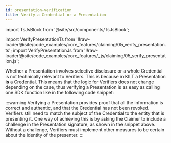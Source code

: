 ```yaml
---
id: presentation-verification
title: Verify a Credential or a Presentation
---
```


import TsJsBlock from '@site/src/components/TsJsBlock';

import VerifyPresentationTs from '!!raw-loader!@site/code_examples/core_features/claiming/05_verify_presentation.ts';
import VerifyPresentationJs from '!!raw-loader!@site/code_examples/core_features/_js/claiming/05_verify_presentation.js';

Whether a Presentation involves selective disclosure or a whole Credential is not technically relevant to Verifiers.
This is because in KILT a Presentation **is** a Credential.
This means that the logic for Verifiers does not change depending on the case, thus verifying a Presentation is as easy as calling one SDK function like in the following code snippet:

<TsJsBlock tsSnippet={VerifyPresentationTs} jsSnippet={VerifyPresentationJs} />

:::warning
Verifying a Presentation provides proof that all the information is correct and authentic, and that the Credential has not been revoked.
Verifiers still need to match the subject of the Credential to the entity that is presenting it.
One way of achieving this is by asking the Claimer to include a challenge in the Presentation signature, as shown in the snippet above.
Without a challenge, Verifiers must implement other measures to be certain about the identity of the presenter.
:::